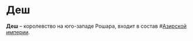 # Деш

**Деш** – королевство на юго-западе Рошара, входит в состав #[Азирской империи](locations/azir).
